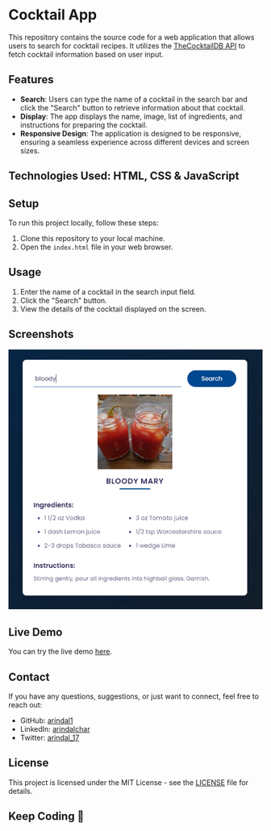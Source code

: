 # Cocktail App

This repository contains the source code for a web application that allows users to search for cocktail recipes. It utilizes the [TheCocktailDB API](https://www.thecocktaildb.com/api.php) to fetch cocktail information based on user input.

## Features

- **Search**: Users can type the name of a cocktail in the search bar and click the "Search" button to retrieve information about that cocktail.
- **Display**: The app displays the name, image, list of ingredients, and instructions for preparing the cocktail.
- **Responsive Design**: The application is designed to be responsive, ensuring a seamless experience across different devices and screen sizes.

## Technologies Used: HTML, CSS & JavaScript

## Setup

To run this project locally, follow these steps:

1. Clone this repository to your local machine.
2. Open the `index.html` file in your web browser.

## Usage

1. Enter the name of a cocktail in the search input field.
2. Click the "Search" button.
3. View the details of the cocktail displayed on the screen.

## Screenshots

![Screenshot](images/1.png)

## Live Demo

You can try the live demo [here](https://arindal1.github.io/cocktail-recipe/).

## Contact

If you have any questions, suggestions, or just want to connect, feel free to reach out:

- GitHub: [arindal1](https://github.com/arindal1)
- LinkedIn: [arindalchar](https://www.linkedin.com/in/arindalchar/)
- Twitter: [arindal_17](https://twitter.com/arindal_17)

## License

This project is licensed under the MIT License - see the [LICENSE](LICENSE) file for details.

## Keep Coding 🚀
